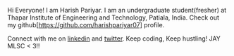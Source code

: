 Hi Everyone! I am Harish Pariyar.
I am an undergraduate student(fresher) at Thapar Institute of Engineering and Technology, Patiala, India.
Check out my github[https://github.com/harishpariyar07] profile.

Connect with me on [linkedin](https://www.linkedin.com/in/harish-pariyar-112b14209/) and [twitter](https://twitter.com/harish_pariyar). Keep coding, Keep hustling!
JAY MLSC < 3!!

